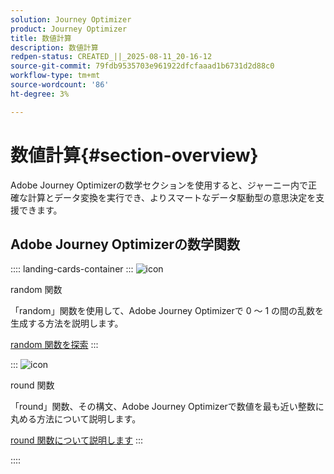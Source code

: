 ```yaml
---
solution: Journey Optimizer
product: Journey Optimizer
title: 数値計算
description: 数値計算
redpen-status: CREATED_||_2025-08-11_20-16-12
source-git-commit: 79fdb9535703e961922dfcfaaad1b6731d2d88c0
workflow-type: tm+mt
source-wordcount: '86'
ht-degree: 3%

---
```



# 数値計算{#section-overview}

Adobe Journey Optimizerの数学セクションを使用すると、ジャーニー内で正確な計算とデータ変換を実行でき、よりスマートなデータ駆動型の意思決定を支援できます。

## Adobe Journey Optimizerの数学関数

:::: landing-cards-container
:::
![icon](https://cdn.experienceleague.adobe.com/icons/code-branch.svg)

random 関数

「random」関数を使用して、Adobe Journey Optimizerで 0 ～ 1 の間の乱数を生成する方法を説明します。

[random 関数を探索](../using/building-journeys/functions/functionrandom.md)
:::

:::
![icon](https://cdn.experienceleague.adobe.com/icons/code-branch.svg)

round 関数

「round」関数、その構文、Adobe Journey Optimizerで数値を最も近い整数に丸める方法について説明します。

[round 関数について説明します](../using/building-journeys/functions/functionround.md)
:::

::::

